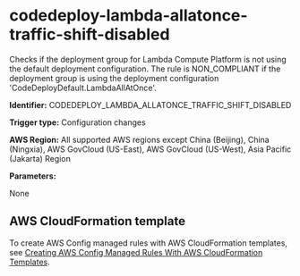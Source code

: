 # codedeploy\-lambda\-allatonce\-traffic\-shift\-disabled<a name="codedeploy-lambda-allatonce-traffic-shift-disabled"></a>

Checks if the deployment group for Lambda Compute Platform is not using the default deployment configuration\. The rule is NON\_COMPLIANT if the deployment group is using the deployment configuration 'CodeDeployDefault\.LambdaAllAtOnce'\. 

**Identifier:** CODEDEPLOY\_LAMBDA\_ALLATONCE\_TRAFFIC\_SHIFT\_DISABLED

**Trigger type:** Configuration changes

**AWS Region:** All supported AWS regions except China \(Beijing\), China \(Ningxia\), AWS GovCloud \(US\-East\), AWS GovCloud \(US\-West\), Asia Pacific \(Jakarta\) Region

**Parameters:**

None  

## AWS CloudFormation template<a name="w79aac11c32c17b7d131c15"></a>

To create AWS Config managed rules with AWS CloudFormation templates, see [Creating AWS Config Managed Rules With AWS CloudFormation Templates](aws-config-managed-rules-cloudformation-templates.md)\.